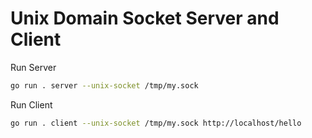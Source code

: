 # Unix Domain Socket Server and Client

Run Server

```sh
go run . server --unix-socket /tmp/my.sock
```

Run Client

```sh
go run . client --unix-socket /tmp/my.sock http://localhost/hello
```
